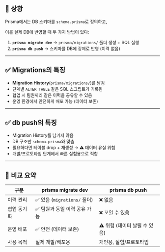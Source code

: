 ## 📌 상황

Prisma에서는 DB 스키마를 `schema.prisma`로 정의하고,

이를 실제 DB에 반영할 때 두 가지 방법이 있다:

1. **`prisma migrate dev`** → `prisma/migrations/` 폴더 생성 + SQL 실행
2. **`prisma db push`** → 스키마를 DB에 강제로 반영 (이력 없음)

---

## ✅ Migrations의 특징

- **Migration History**(`prisma/migrations/`)를 남김
- 단계별 `ALTER TABLE` 같은 SQL 스크립트가 기록됨
- 협업 시 팀원끼리 같은 이력을 공유할 수 있음
- 운영 환경에서 안전하게 배포 가능 (데이터 보존)

---

## ✅ db push의 특징

- Migration History를 남기지 않음
- DB 구조만 `schema.prisma`와 맞춤
- 필요하다면 테이블 drop + 재생성 → ⚠️ 데이터 유실 위험
- 개발/프로토타입 단계에서 빠른 실험용으로 적합

---

## 🔎 비교 요약

| 구분 | prisma migrate dev | prisma db push |
| --- | --- | --- |
| 이력 관리 | ✅ 있음 (`migrations/` 폴더) | ❌ 없음 |
| 협업 동기화 | ✅ 팀원과 동일 이력 공유 가능 | ❌ 꼬일 수 있음 |
| 운영 배포 | ✅ 안전 (데이터 보존) | ⚠️ 위험 (데이터 날릴 수 있음) |
| 사용 목적 | 실제 개발/배포용 | 개인용, 실험/프로토타입 |
